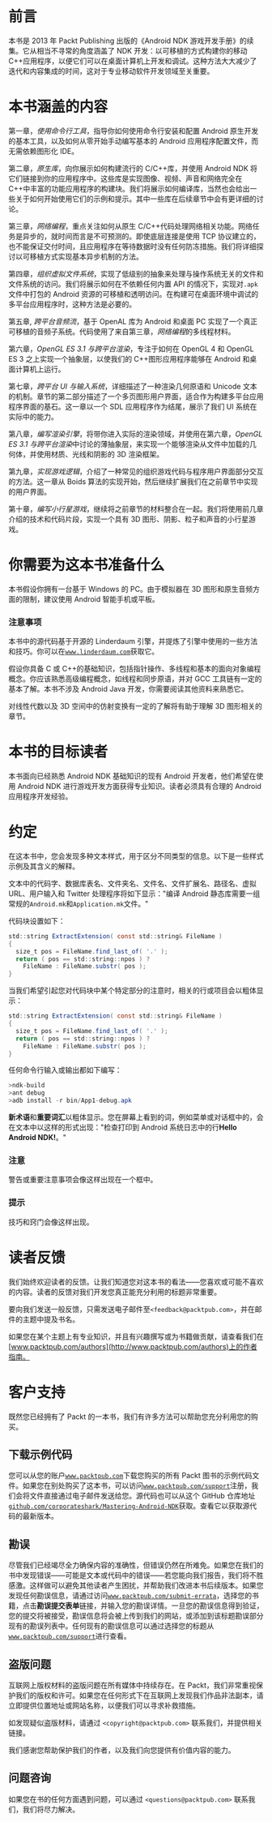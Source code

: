 # 前言

本书是 2013 年 Packt Publishing 出版的《Android NDK 游戏开发手册》的续集。它从相当不寻常的角度涵盖了 NDK 开发：以可移植的方式构建你的移动 C++应用程序，以便它们可以在桌面计算机上开发和调试。这种方法大大减少了迭代和内容集成的时间，这对于专业移动软件开发领域至关重要。

# 本书涵盖的内容

第一章，*使用命令行工具*，指导你如何使用命令行安装和配置 Android 原生开发的基本工具，以及如何从零开始手动编写基本的 Android 应用程序配置文件，而无需依赖图形化 IDE。

第二章，*原生库*，向你展示如何构建流行的 C/C++库，并使用 Android NDK 将它们链接到你的应用程序中。这些库是实现图像、视频、声音和网络完全在 C++中丰富的功能应用程序的构建块。我们将展示如何编译库，当然也会给出一些关于如何开始使用它们的示例和提示。其中一些库在后续章节中会有更详细的讨论。

第三章，*网络编程*，重点关注如何从原生 C/C++代码处理网络相关功能。网络任务是异步的，就时间而言是不可预测的。即使底层连接是使用 TCP 协议建立的，也不能保证交付时间，且应用程序在等待数据时没有任何防冻措施。我们将详细探讨以可移植方式实现基本异步机制的方法。

第四章，*组织虚拟文件系统*，实现了低级别的抽象来处理与操作系统无关的文件和文件系统的访问。我们将展示如何在不依赖任何内置 API 的情况下，实现对`.apk`文件中打包的 Android 资源的可移植和透明访问。在构建可在桌面环境中调试的多平台应用程序时，这种方法是必要的。

第五章, *跨平台音频流*，基于 OpenAL 库为 Android 和桌面 PC 实现了一个真正可移植的音频子系统。代码使用了来自第三章，*网络编程*的多线程材料。

第六章，*OpenGL ES 3.1 与跨平台渲染*，专注于如何在 OpenGL 4 和 OpenGL ES 3 之上实现一个抽象层，以使我们的 C++图形应用程序能够在 Android 和桌面计算机上运行。

第七章，*跨平台 UI 与输入系统*，详细描述了一种渲染几何原语和 Unicode 文本的机制。章节的第二部分描述了一个多页图形用户界面，适合作为构建多平台应用程序界面的基石。这一章以一个 SDL 应用程序作为结尾，展示了我们 UI 系统在实际中的能力。

第八章，*编写渲染引擎*，将带你进入实际的渲染领域，并使用在第六章，*OpenGL ES 3.1 与跨平台渲染*中讨论的薄抽象层，来实现一个能够渲染从文件中加载的几何体，并使用材质、光线和阴影的 3D 渲染框架。

第九章，*实现游戏逻辑*，介绍了一种常见的组织游戏代码与程序用户界面部分交互的方法。这一章从 Boids 算法的实现开始，然后继续扩展我们在之前章节中实现的用户界面。

第十章，*编写小行星游戏*，继续将之前章节的材料整合在一起。我们将使用前几章介绍的技术和代码片段，实现一个具有 3D 图形、阴影、粒子和声音的小行星游戏。

# 你需要为这本书准备什么

本书假设你拥有一台基于 Windows 的 PC。由于模拟器在 3D 图形和原生音频方面的限制，建议使用 Android 智能手机或平板。

### 注意事项

本书中的源代码基于开源的 Linderdaum 引擎，并提炼了引擎中使用的一些方法和技巧。你可以在[`www.linderdaum.com`](http://www.linderdaum.com)获取它。

假设你具备 C 或 C++的基础知识，包括指针操作、多线程和基本的面向对象编程概念。你应该熟悉高级编程概念，如线程和同步原语，并对 GCC 工具链有一定的基本了解。本书不涉及 Android Java 开发，你需要阅读其他资料来熟悉它。

对线性代数以及 3D 空间中的仿射变换有一定的了解将有助于理解 3D 图形相关的章节。

# 本书的目标读者

本书面向已经熟悉 Android NDK 基础知识的现有 Android 开发者，他们希望在使用 Android NDK 进行游戏开发方面获得专业知识。读者必须具有合理的 Android 应用程序开发经验。

# 约定

在这本书中，您会发现多种文本样式，用于区分不同类型的信息。以下是一些样式示例及其含义的解释。

文本中的代码字、数据库表名、文件夹名、文件名、文件扩展名、路径名、虚拟 URL、用户输入和 Twitter 处理程序将如下显示："编译 Android 静态库需要一组常规的`Android.mk`和`Application.mk`文件。"

代码块设置如下：

```java
std::string ExtractExtension( const std::string& FileName )
{
  size_t pos = FileName.find_last_of( '.' );
  return ( pos == std::string::npos ) ?
    FileName : FileName.substr( pos );
}
```

当我们希望引起您对代码块中某个特定部分的注意时，相关的行或项目会以粗体显示：

```java
std::string ExtractExtension( const std::string& FileName )
{
  size_t pos = FileName.find_last_of( '.' );
  return ( pos == std::string::npos ) ?
    FileName : FileName.substr( pos );
}
```

任何命令行输入或输出都如下编写：

```java
>ndk-build
>ant debug
>adb install -r bin/App1-debug.apk

```

**新术语**和**重要词汇**以粗体显示。您在屏幕上看到的词，例如菜单或对话框中的，会在文本中以这样的形式出现："检查打印到 Android 系统日志中的行**Hello Android NDK!**。"

### 注意

警告或重要注意事项会像这样出现在一个框中。

### 提示

技巧和窍门会像这样出现。

# 读者反馈

我们始终欢迎读者的反馈。让我们知道您对这本书的看法——您喜欢或可能不喜欢的内容。读者的反馈对我们开发您真正能充分利用的标题非常重要。

要向我们发送一般反馈，只需发送电子邮件至`<feedback@packtpub.com>`，并在邮件的主题中提及书名。

如果您在某个主题上有专业知识，并且有兴趣撰写或为书籍做贡献，请查看我们在[www.packtpub.com/authors](http://www.packtpub.com/authors)上的作者指南。

# 客户支持

既然您已经拥有了 Packt 的一本书，我们有许多方法可以帮助您充分利用您的购买。

## 下载示例代码

您可以从您的账户[`www.packtpub.com`](http://www.packtpub.com)下载您购买的所有 Packt 图书的示例代码文件。如果您在别处购买了这本书，可以访问[`www.packtpub.com/support`](http://www.packtpub.com/support)注册，我们会将文件直接通过电子邮件发送给您。源代码也可以从这个 GitHub 仓库地址[`github.com/corporateshark/Mastering-Android-NDK`](https://github.com/corporateshark/Mastering-Android-NDK)获取。查看它以获取源代码的最新版本。

## 勘误

尽管我们已经竭尽全力确保内容的准确性，但错误仍然在所难免。如果您在我们的书中发现错误——可能是文本或代码中的错误——若您能向我们报告，我们将不胜感激。这样做可以避免其他读者产生困扰，并帮助我们改进本书后续版本。如果您发现任何勘误信息，请通过访问[`www.packtpub.com/submit-errata`](http://www.packtpub.com/submit-errata)，选择您的书籍，点击**勘误提交表单**链接，并输入您的勘误详情。一旦您的勘误信息得到验证，您的提交将被接受，勘误信息将会被上传到我们的网站，或添加到该标题勘误部分现有的勘误列表中。任何现有的勘误信息可以通过选择您的标题从[`www.packtpub.com/support`](http://www.packtpub.com/support)进行查看。

## 盗版问题

互联网上版权材料的盗版问题在所有媒体中持续存在。在 Packt，我们非常重视保护我们的版权和许可。如果您在任何形式下在互联网上发现我们作品非法副本，请立即提供位置地址或网站名称，以便我们可以寻求补救措施。

如发现疑似盗版材料，请通过 `<copyright@packtpub.com>` 联系我们，并提供相关链接。

我们感谢您帮助保护我们的作者，以及我们向您提供有价值内容的能力。

## 问题咨询

如果您在书的任何方面遇到问题，可以通过 `<questions@packtpub.com>` 联系我们，我们将尽力解决。
